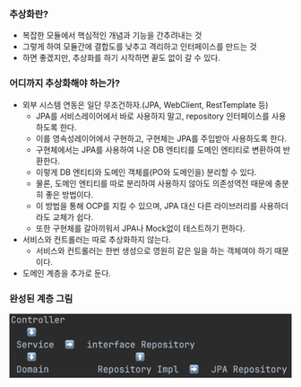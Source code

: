 ### 추상화란?
* 복잡한 모듈에서 핵심적인 개념과 기능을 간추려내는 것
* 그렇게 하여 모듈간에 결합도를 낮추고 격리하고 인터페이스를 만드는 것
* 하면 좋겠지만, 추상화를 하기 시작하면 끝도 없이 갈 수 있다.

### 어디까지 추상화해야 하는가?
* 외부 시스템 연동은 일단 무조건하자.(JPA, WebClient, RestTemplate 등)
  * JPA를 서비스레이어에서 바로 사용하지 말고, repository 인터페이스를 사용하도록 한다.
  * 이를 영속성레이어에서 구현하고, 구현체는 JPA를 주입받아 사용하도록 한다.
  * 구현체에서는 JPA를 사용하여 나온 DB 엔티티를 도메인 엔티티로 변환하여 반환한다.
  * 이렇게 DB 엔티티와 도메인 객체를(PO와 도메인을) 분리할 수 있다.
  * 물론, 도메인 엔티티를 따로 분리하여 사용하지 않아도 의존성역전 때문에 충분히 좋은 방법이다.
  * 이 방법을 통해 OCP를 지킬 수 있으며, JPA 대신 다른 라이브러리를 사용하더라도 교체가 쉽다.
  * 또한 구현체를 갈아끼워서 JPA나 Mock없이 테스트하기 편하다.
* 서비스와 컨트롤러는 따로 추상화하지 않는다.
  * 서비스와 컨트롤러는 한번 생성으로 영원히 같은 일을 하는 객체여야 하기 때문이다.
* 도메인 계층을 추가로 둔다.

### 완성된 계층 그림
![](img.png)